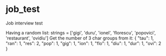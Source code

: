 # job_test
Job interview test


Having a random list:
strings = ['gigi', 'duru', 'ionel', 'florescu', 'popovici', 'restaurant', 'ovidiu']
Get the number of 3 char groups from it:
{
  "tau": 1,
  "ran": 1,
  "res": 2,
  "pop": 1,
  "gig": 1,
  "ion": 1,
  "flo": 1,
  "diu": 1,
  "dur": 1,
  "ovi": 2
}

